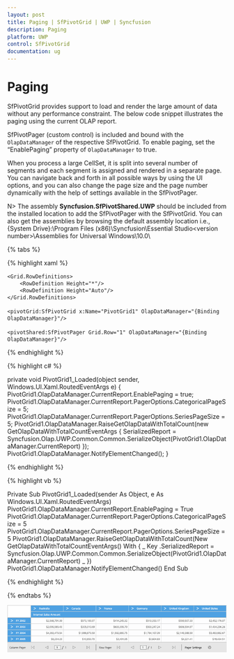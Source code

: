 ```yaml
---
layout: post
title: Paging | SfPivotGrid | UWP | Syncfusion
description: Paging
platform: UWP
control: SfPivotGrid
documentation: ug
---
```


# Paging

SfPivotGrid provides support to load and render the large amount of data without any performance constraint. The below code snippet illustrates the paging using the current OLAP report.

SfPivotPager (custom control) is included and bound with the `OlapDataManager` of the respective SfPivotGrid. To enable paging, set the “EnablePaging” property of `OlapDataManager` to true.

When you process a large CellSet, it is split into several number of segments and each segment is assigned and rendered in a separate page. You can navigate back and forth in all possible ways by using the UI options, and you can also change the page size and the page number dynamically with the help of settings available in the SfPivotPager.

N> The assembly **Syncfusion.SfPivotShared.UWP** should be included from the installed location to add the SfPivotPager with the SfPivotGrid. You can also get the assemblies by browsing the default assembly location i.e., {System Drive}:\Program Files (x86)\Syncfusion\Essential Studio\<version number>\Assemblies for Universal Windows\10.0\

{% tabs %}

{% highlight xaml %}

<Grid Background="{ThemeResource ApplicationPageBackgroundThemeBrush}">
    <Grid.DataContext>
        <local:ViewModel/>
    </Grid.DataContext>

    <Grid.RowDefinitions>
        <RowDefinition Height="*"/>
        <RowDefinition Height="Auto"/>
    </Grid.RowDefinitions>

    <pivotGrid:SfPivotGrid x:Name="PivotGrid1" OlapDataManager="{Binding OlapDataManager}"/>

    <pivotShared:SfPivotPager Grid.Row="1" OlapDataManager="{Binding OlapDataManager}"/>
</Grid>

{% endhighlight %}

{% highlight c# %}

private void PivotGrid1_Loaded(object sender, Windows.UI.Xaml.RoutedEventArgs e)
{
    PivotGrid1.OlapDataManager.CurrentReport.EnablePaging = true;
    PivotGrid1.OlapDataManager.CurrentReport.PagerOptions.CategoricalPageSize = 5;
    PivotGrid1.OlapDataManager.CurrentReport.PagerOptions.SeriesPageSize = 5;
    PivotGrid1.OlapDataManager.RaiseGetOlapDataWithTotalCount(new GetOlapDataWithTotalCountEventArgs
    {
        SerializedReport = Syncfusion.Olap.UWP.Common.Common.SerializeObject(PivotGrid1.OlapDataManager.CurrentReport)
    });
    PivotGrid1.OlapDataManager.NotifyElementChanged();
}

{% endhighlight %}

{% highlight vb %}

Private Sub PivotGrid1_Loaded(sender As Object, e As Windows.UI.Xaml.RoutedEventArgs)
PivotGrid1.OlapDataManager.CurrentReport.EnablePaging = True
PivotGrid1.OlapDataManager.CurrentReport.PagerOptions.CategoricalPageSize = 5
PivotGrid1.OlapDataManager.CurrentReport.PagerOptions.SeriesPageSize = 5
PivotGrid1.OlapDataManager.RaiseGetOlapDataWithTotalCount(New GetOlapDataWithTotalCountEventArgs() With { _
    Key .SerializedReport = Syncfusion.Olap.UWP.Common.Common.SerializeObject(PivotGrid1.OlapDataManager.CurrentReport) _
})
PivotGrid1.OlapDataManager.NotifyElementChanged()
End Sub

{% endhighlight %}

{% endtabs %}

![](Paging_images/Paging_image1.png)